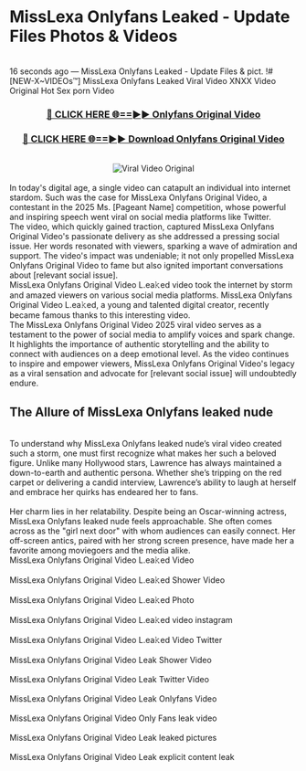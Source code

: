 # MissLexa Onlyfans Leaked - Update Files Photos & Videos 
<br>
16 seconds ago — MissLexa Onlyfans Leaked - Update Files & pict. !#[NEW-X~VIDEOs™] MissLexa Onlyfans Leaked Viral Video XNXX Video Original Hot Sex porn Video
<br>
<div align="center">
<h3><a href="http://freeplayer.one?title=MissLexa&ref=25OR" rel="nofollow">🔴 CLICK HERE 🌐==►► Onlyfans Original Video</a></h3>
<h3><a href="http://freeplayer.one?title=MissLexa&ref=25OR" rel="nofollow">🔴 CLICK HERE 🌐==►► Download Onlyfans Original Video</a></h3>
<br>
<a href="http://freeplayer.one?title=MissLexa&ref=25OR" rel="nofollow" data-target="animated-image.originalLink"><img src="https://i.ibb.co.com/xMMVF88/686577567.gif" alt="Viral Video Original" style="max-width: 100%; display: inline-block;" data-target="animated-image.originalImage"></a>
</div>
<br>
In today's digital age, a single video can catapult an individual into internet stardom. Such was the case for MissLexa Onlyfans Original Video, a contestant in the 2025 Ms. [Pageant Name] competition, whose powerful and inspiring speech went viral on social media platforms like Twitter.
<br>
The video, which quickly gained traction, captured MissLexa Onlyfans Original Video's passionate delivery as she addressed a pressing social issue. Her words resonated with viewers, sparking a wave of admiration and support. The video's impact was undeniable; it not only propelled MissLexa Onlyfans Original Video to fame but also ignited important conversations about [relevant social issue].
<br>
MissLexa Onlyfans Original Video L.ea𝚔ed video took the internet by storm and amazed viewers on various social media platforms. MissLexa Onlyfans Original Video L.ea𝚔ed, a young and talented digital creator, recently became famous thanks to this interesting video.
<br>
The MissLexa Onlyfans Original Video 2025 viral video serves as a testament to the power of social media to amplify voices and spark change. It highlights the importance of authentic storytelling and the ability to connect with audiences on a deep emotional level. As the video continues to inspire and empower viewers, MissLexa Onlyfans Original Video's legacy as a viral sensation and advocate for [relevant social issue] will undoubtedly endure.
<br>
<h2>The Allure of MissLexa Onlyfans leaked nude</h2>
<br>
To understand why MissLexa Onlyfans leaked nude’s viral video created such a storm, one must first recognize what makes her such a beloved figure. Unlike many Hollywood stars, Lawrence has always maintained a down-to-earth and authentic persona. Whether she’s tripping on the red carpet or delivering a candid interview, Lawrence’s ability to laugh at herself and embrace her quirks has endeared her to fans.
<br><br>
Her charm lies in her relatability. Despite being an Oscar-winning actress, MissLexa Onlyfans leaked nude feels approachable. She often comes across as the "girl next door" with whom audiences can easily connect. Her off-screen antics, paired with her strong screen presence, have made her a favorite among moviegoers and the media alike.
<br>
MissLexa Onlyfans Original Video L.ea𝚔ed Video
<br><br>
MissLexa Onlyfans Original Video L.ea𝚔ed Shower Video
<br><br>
MissLexa Onlyfans Original Video L.ea𝚔ed Photo
<br><br>
MissLexa Onlyfans Original Video L.ea𝚔ed video instagram
<br><br>
MissLexa Onlyfans Original Video L.ea𝚔ed Video Twitter
<br><br>
MissLexa Onlyfans Original Video Leak Shower Video
<br><br>
MissLexa Onlyfans Original Video Leak Twitter Video
<br><br>
MissLexa Onlyfans Original Video Leak Onlyfans Video
<br><br>
MissLexa Onlyfans Original Video Only Fans leak video
<br><br>
MissLexa Onlyfans Original Video Leak leaked pictures
<br><br>
MissLexa Onlyfans Original Video Leak explicit content leak